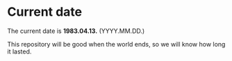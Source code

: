 # Current date

The current date is **1983.04.13.** (YYYY.MM.DD.)

This repository will be good when the world ends, so we will know how long it lasted.